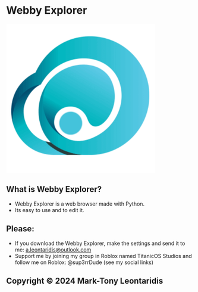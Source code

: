 # Webby Explorer
<img src="icon.ico" alt="Webby Explorer Icon" width="400" height="400">

## What is Webby Explorer?

- Webby Explorer is a web browser made with Python.
- Its easy to use and to edit it.

## Please:

- If you download the Webby Explorer, make the settings and send it to me: a.leontaridis@outlook.com
- Support me by joining my group in Roblox named TitanicOS Studios and follow me on Roblox: @sup3rrDude (see my social links)

## Copyright © 2024 Mark-Tony Leontaridis
